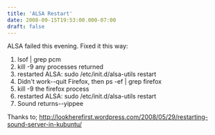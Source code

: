 ```yaml
---
title: 'ALSA Restart'
date: 2008-09-15T19:53:00.000-07:00
draft: false
---
```


ALSA failed this evening. Fixed it this way:  

1.  lsof | grep pcm
2.  kill -9 any processes returned
3.  restarted ALSA: sudo /etc/init.d/alsa-utils restart
4.  Didn't work--quit Firefox, then ps -ef | grep firefox
5.  kill -9 the firefox process
6.  restarted ALSA: sudo /etc/init.d/alsa-utils restart
7.  Sound returns--yippee  
    

Thanks to; http://lookherefirst.wordpress.com/2008/05/29/restarting-sound-server-in-kubuntu/